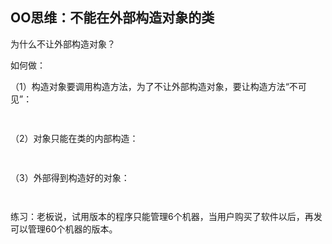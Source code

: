 ## OO思维：不能在外部构造对象的类

为什么不让外部构造对象？



如何做：

（1）构造对象要调用构造方法，为了不让外部构造对象，要让构造方法“不可见”：

```java
 
```

（2）对象只能在类的内部构造：

```java
 
```

（3）外部得到构造好的对象：

```java
 
```

练习：老板说，试用版本的程序只能管理6个机器，当用户购买了软件以后，再发可以管理60个机器的版本。